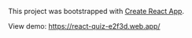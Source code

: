 This project was bootstrapped with [Create React App](https://github.com/facebook/create-react-app).

View demo: https://react-quiz-e2f3d.web.app/
